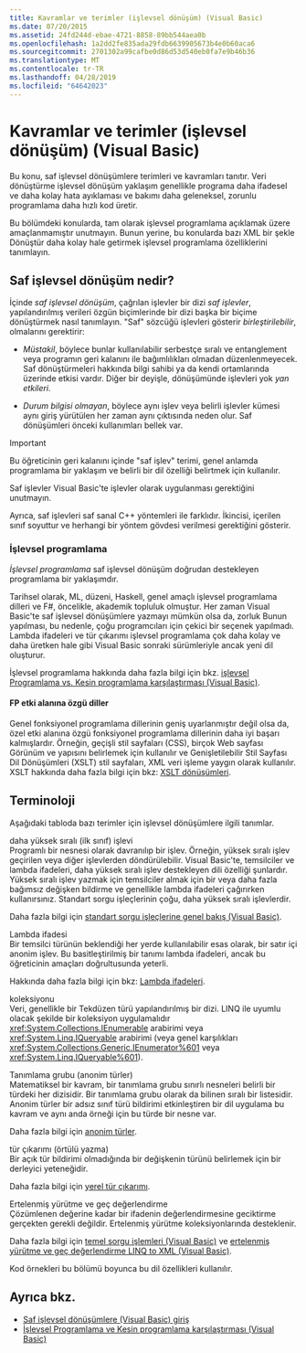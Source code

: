 ```yaml
---
title: Kavramlar ve terimler (işlevsel dönüşüm) (Visual Basic)
ms.date: 07/20/2015
ms.assetid: 24fd244d-ebae-4721-8858-89bb544aea0b
ms.openlocfilehash: 1a2dd2fe835ada29fdb6639905673b4e0b60aca6
ms.sourcegitcommit: 2701302a99cafbe0d86d53d540eb0fa7e9b46b36
ms.translationtype: MT
ms.contentlocale: tr-TR
ms.lasthandoff: 04/28/2019
ms.locfileid: "64642023"
---
```

# <a name="concepts-and-terminology-functional-transformation-visual-basic"></a>Kavramlar ve terimler (işlevsel dönüşüm) (Visual Basic)
Bu konu, saf işlevsel dönüşümlere terimleri ve kavramları tanıtır. Veri dönüştürme işlevsel dönüşüm yaklaşım genellikle programa daha ifadesel ve daha kolay hata ayıklaması ve bakımı daha geleneksel, zorunlu programlama daha hızlı kod üretir.  
  
 Bu bölümdeki konularda, tam olarak işlevsel programlama açıklamak üzere amaçlanmamıştır unutmayın. Bunun yerine, bu konularda bazı XML bir şekle Dönüştür daha kolay hale getirmek işlevsel programlama özelliklerini tanımlayın.  
  
## <a name="what-is-pure-functional-transformation"></a>Saf işlevsel dönüşüm nedir?  
 İçinde *saf işlevsel dönüşüm*, çağrılan işlevler bir dizi *saf işlevler*, yapılandırılmış verileri özgün biçimlerinde bir dizi başka bir biçime dönüştürmek nasıl tanımlayın. "Saf" sözcüğü işlevleri gösterir *birleştirilebilir*, olmalarını gerektirir:  
  
- *Müstakil*, böylece bunlar kullanılabilir serbestçe sıralı ve entanglement veya programın geri kalanını ile bağımlılıkları olmadan düzenlenmeyecek. Saf dönüştürmeleri hakkında bilgi sahibi ya da kendi ortamlarında üzerinde etkisi vardır. Diğer bir deyişle, dönüşümünde işlevleri yok *yan etkileri*.  
  
- *Durum bilgisi olmayan*, böylece aynı işlev veya belirli işlevler kümesi aynı giriş yürütülen her zaman aynı çıktısında neden olur. Saf dönüşümleri önceki kullanımları bellek var.  
  
> [!IMPORTANT]
>  Bu öğreticinin geri kalanını içinde "saf işlev" terimi, genel anlamda programlama bir yaklaşım ve belirli bir dil özelliği belirtmek için kullanılır.  
>   
>  Saf işlevler Visual Basic'te işlevler olarak uygulanması gerektiğini unutmayın.  
>   
>  Ayrıca, saf işlevleri saf sanal C++ yöntemleri ile farklıdır. İkincisi, içerilen sınıf soyuttur ve herhangi bir yöntem gövdesi verilmesi gerektiğini gösterir.  
  
### <a name="functional-programming"></a>İşlevsel programlama  
 *İşlevsel programlama* saf işlevsel dönüşüm doğrudan destekleyen programlama bir yaklaşımdır.  
  
 Tarihsel olarak, ML, düzeni, Haskell, genel amaçlı işlevsel programlama dilleri ve F#, öncelikle, akademik topluluk olmuştur. Her zaman Visual Basic'te saf işlevsel dönüşümlere yazmayı mümkün olsa da, zorluk Bunun yapılması, bu nedenle, çoğu programcıları için çekici bir seçenek yapılmadı. Lambda ifadeleri ve tür çıkarımı işlevsel programlama çok daha kolay ve daha üretken hale gibi Visual Basic sonraki sürümleriyle ancak yeni dil oluşturur.  
  
 İşlevsel programlama hakkında daha fazla bilgi için bkz. [işlevsel Programlama vs. Kesin programlama karşılaştırması (Visual Basic)](../../../../visual-basic/programming-guide/concepts/linq/functional-programming-vs-imperative-programming.md).  
  
#### <a name="domain-specific-fp-languages"></a>FP etki alanına özgü diller  
 Genel fonksiyonel programlama dillerinin geniş uyarlanmıştır değil olsa da, özel etki alanına özgü fonksiyonel programlama dillerinin daha iyi başarı kalmışlardır. Örneğin, geçişli stil sayfaları (CSS), birçok Web sayfası Görünüm ve yapısını belirlemek için kullanılır ve Genişletilebilir Stil Sayfası Dil Dönüşümleri (XSLT) stil sayfaları, XML veri işleme yaygın olarak kullanılır. XSLT hakkında daha fazla bilgi için bkz: [XSLT dönüşümleri](../../../../standard/data/xml/xslt-transformations.md).  
  
## <a name="terminology"></a>Terminoloji  
 Aşağıdaki tabloda bazı terimler için işlevsel dönüşümlere ilgili tanımlar.  
  
 daha yüksek sıralı (ilk sınıf) işlevi  
 Programlı bir nesnesi olarak davranılıp bir işlev. Örneğin, yüksek sıralı işlev geçirilen veya diğer işlevlerden döndürülebilir. Visual Basic'te, temsilciler ve lambda ifadeleri, daha yüksek sıralı işlev destekleyen dili özelliği şunlardır. Yüksek sıralı işlev yazmak için temsilciler almak için bir veya daha fazla bağımsız değişken bildirme ve genellikle lambda ifadeleri çağırırken kullanırsınız. Standart sorgu işleçlerinin çoğu, daha yüksek sıralı işlevlerdir.  
  
 Daha fazla bilgi için [standart sorgu işleçlerine genel bakış (Visual Basic)](../../../../visual-basic/programming-guide/concepts/linq/standard-query-operators-overview.md).  
  
 Lambda ifadesi  
 Bir temsilci türünün beklendiği her yerde kullanılabilir esas olarak, bir satır içi anonim işlev. Bu basitleştirilmiş bir tanımı lambda ifadeleri, ancak bu öğreticinin amaçları doğrultusunda yeterli.  
  
 Hakkında daha fazla bilgi için bkz: [Lambda ifadeleri](../../../../visual-basic/programming-guide/language-features/procedures/lambda-expressions.md).  
  
  koleksiyonu  
 Veri, genellikle bir Tekdüzen türü yapılandırılmış bir dizi. LINQ ile uyumlu olacak şekilde bir koleksiyon uygulamalıdır <xref:System.Collections.IEnumerable> arabirimi veya <xref:System.Linq.IQueryable> arabirimi (veya genel karşılıkları <xref:System.Collections.Generic.IEnumerator%601> veya <xref:System.Linq.IQueryable%601>).  
  
 Tanımlama grubu (anonim türler)  
 Matematiksel bir kavram, bir tanımlama grubu sınırlı nesneleri belirli bir türdeki her dizisidir. Bir tanımlama grubu olarak da bilinen sıralı bir listesidir. Anonim türler bir adsız sınıf türü bildirimi etkinleştiren bir dil uygulama bu kavram ve aynı anda örneği için bu türde bir nesne var.  
  
 Daha fazla bilgi için [anonim türler](../../../../visual-basic/programming-guide/language-features/objects-and-classes/anonymous-types.md).  
  
 tür çıkarımı (örtülü yazma)  
 Bir açık tür bildirimi olmadığında bir değişkenin türünü belirlemek için bir derleyici yeteneğidir.  
  
 Daha fazla bilgi için [yerel tür çıkarımı](../../../../visual-basic/programming-guide/language-features/variables/local-type-inference.md).  
  
 Ertelenmiş yürütme ve geç değerlendirme  
 Çözümlenen değerine kadar bir ifadenin değerlendirmesine geciktirme gerçekten gerekli değildir. Ertelenmiş yürütme koleksiyonlarında desteklenir.  
  
 Daha fazla bilgi için [temel sorgu işlemleri (Visual Basic)](../../../../visual-basic/programming-guide/concepts/linq/basic-query-operations.md) ve [ertelenmiş yürütme ve geç değerlendirme LINQ to XML (Visual Basic)](../../../../visual-basic/programming-guide/concepts/linq/deferred-execution-and-lazy-evaluation-in-linq-to-xml.md).  
  
 Kod örnekleri bu bölümü boyunca bu dil özellikleri kullanılır.  
  
## <a name="see-also"></a>Ayrıca bkz.

- [Saf işlevsel dönüşümlere (Visual Basic) giriş](../../../../visual-basic/programming-guide/concepts/linq/introduction-to-pure-functional-transformations.md)
- [İşlevsel Programlama ve Kesin programlama karşılaştırması (Visual Basic)](../../../../visual-basic/programming-guide/concepts/linq/functional-programming-vs-imperative-programming.md)
